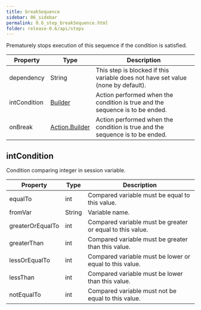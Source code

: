 ```yaml
---
title: breakSequence
sidebar: 06_sidebar
permalink: 0.6_step_breakSequence.html
folder: release-0.6/api/steps
---
```


Prematurely stops execution of this sequence if the condition is satisfied. 

| Property | Type | Description |
| ------- | ------- | -------- |
| dependency | String | This step is blocked if this variable does not have set value (none by default).  |
| intCondition | [Builder](#intCondition) | Action performed when the condition is true and the sequence is to be ended.  |
| onBreak | [Action.Builder](0.6_handler_api.html#actions) | Action performed when the condition is true and the sequence is to be ended.  |

## intCondition

Condition comparing integer in session variable. 

| Property | Type | Description |
| ------- | ------- | ------- |
| equalTo | int | Compared variable must be equal to this value.  |
| fromVar | String | Variable name.  |
| greaterOrEqualTo | int | Compared variable must be greater or equal to this value.  |
| greaterThan | int | Compared variable must be greater than this value.  |
| lessOrEqualTo | int | Compared variable must be lower or equal to this value.  |
| lessThan | int | Compared variable must be lower than this value.  |
| notEqualTo | int | Compared variable must not be equal to this value.  |

